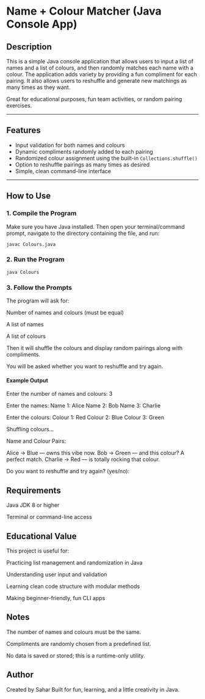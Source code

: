 # Name + Colour Matcher (Java Console App)

## Description

This is a simple Java console application that allows users to input a list of names and a list of colours, and then randomly matches each name with a colour. The application adds variety by providing a fun compliment for each pairing. It also allows users to reshuffle and generate new matchings as many times as they want.

Great for educational purposes, fun team activities, or random pairing exercises.

---

## Features

- Input validation for both names and colours
- Dynamic compliments randomly added to each pairing
- Randomized colour assignment using the built-in `Collections.shuffle()`
- Option to reshuffle pairings as many times as desired
- Simple, clean command-line interface

---

## How to Use

### 1. Compile the Program

Make sure you have Java installed. Then open your terminal/command prompt, navigate to the directory containing the file, and run:

```
javac Colours.java
```
### 2. Run the Program
```
java Colours
```
### 3. Follow the Prompts
The program will ask for:

Number of names and colours (must be equal)

A list of names

A list of colours

Then it will shuffle the colours and display random pairings along with compliments.

You will be asked whether you want to reshuffle and try again.

#### Example Output

Enter the number of names and colours: 3

Enter the names:
Name 1: Alice
Name 2: Bob
Name 3: Charlie

Enter the colours:
Colour 1: Red
Colour 2: Blue
Colour 3: Green

Shuffling colours...

Name and Colour Pairs:

Alice → Blue — owns this vibe now.
Bob → Green — and this colour? A perfect match.
Charlie → Red — is totally rocking that colour.

Do you want to reshuffle and try again? (yes/no):

## Requirements
Java JDK 8 or higher

Terminal or command-line access

## Educational Value
This project is useful for:

Practicing list management and randomization in Java

Understanding user input and validation

Learning clean code structure with modular methods

Making beginner-friendly, fun CLI apps

## Notes
The number of names and colours must be the same.

Compliments are randomly chosen from a predefined list.

No data is saved or stored; this is a runtime-only utility.

## Author
Created by Sahar
Built for fun, learning, and a little creativity in Java.


